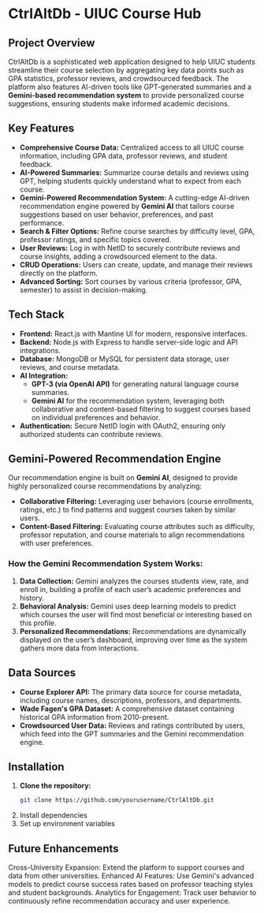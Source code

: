 # CtrlAltDb - UIUC Course Hub

## Project Overview
CtrlAltDb is a sophisticated web application designed to help UIUC students streamline their course selection by aggregating key data points such as GPA statistics, professor reviews, and crowdsourced feedback. The platform also features AI-driven tools like GPT-generated summaries and a **Gemini-based recommendation system** to provide personalized course suggestions, ensuring students make informed academic decisions.

## Key Features
- **Comprehensive Course Data:** Centralized access to all UIUC course information, including GPA data, professor reviews, and student feedback.
- **AI-Powered Summaries:** Summarize course details and reviews using GPT, helping students quickly understand what to expect from each course.
- **Gemini-Powered Recommendation System:** A cutting-edge AI-driven recommendation engine powered by **Gemini AI** that tailors course suggestions based on user behavior, preferences, and past performance.
- **Search & Filter Options:** Refine course searches by difficulty level, GPA, professor ratings, and specific topics covered.
- **User Reviews:** Log in with NetID to securely contribute reviews and course insights, adding a crowdsourced element to the data.
- **CRUD Operations:** Users can create, update, and manage their reviews directly on the platform.
- **Advanced Sorting:** Sort courses by various criteria (professor, GPA, semester) to assist in decision-making.

## Tech Stack
- **Frontend:** React.js with Mantine UI for modern, responsive interfaces.
- **Backend:** Node.js with Express to handle server-side logic and API integrations.
- **Database:** MongoDB or MySQL for persistent data storage, user reviews, and course metadata.
- **AI Integration:** 
  - **GPT-3 (via OpenAI API)** for generating natural language course summaries.
  - **Gemini AI** for the recommendation system, leveraging both collaborative and content-based filtering to suggest courses based on individual preferences and behavior.
- **Authentication:** Secure NetID login with OAuth2, ensuring only authorized students can contribute reviews.

## Gemini-Powered Recommendation Engine
Our recommendation engine is built on **Gemini AI**, designed to provide highly personalized course recommendations by analyzing:
- **Collaborative Filtering:** Leveraging user behaviors (course enrollments, ratings, etc.) to find patterns and suggest courses taken by similar users.
- **Content-Based Filtering:** Evaluating course attributes such as difficulty, professor reputation, and course materials to align recommendations with user preferences.
  
### How the Gemini Recommendation System Works:
1. **Data Collection:** Gemini analyzes the courses students view, rate, and enroll in, building a profile of each user’s academic preferences and history.
2. **Behavioral Analysis:** Gemini uses deep learning models to predict which courses the user will find most beneficial or interesting based on this profile.
3. **Personalized Recommendations:** Recommendations are dynamically displayed on the user’s dashboard, improving over time as the system gathers more data from interactions.

## Data Sources
- **Course Explorer API:** The primary data source for course metadata, including course names, descriptions, professors, and departments.
- **Wade Fagen's GPA Dataset:** A comprehensive dataset containing historical GPA information from 2010-present.
- **Crowdsourced User Data:** Reviews and ratings contributed by users, which feed into the GPT summaries and the Gemini recommendation engine.

## Installation
1. **Clone the repository:**
   ```bash
   git clone https://github.com/yourusername/CtrlAltDb.git
2. Install dependencies
3. Set up environment variables

## Future Enhancements
Cross-University Expansion: Extend the platform to support courses and data from other universities.
Enhanced AI Features: Use Gemini's advanced models to predict course success rates based on professor teaching styles and student backgrounds.
Analytics for Engagement: Track user behavior to continuously refine recommendation accuracy and user experience.
